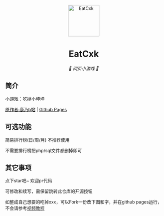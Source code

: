 <p align="center">
  <a href="https://yttriumwillow.github.io/EatCxk/"><img src="https://github.com/YttriumWillow/EatCxk/blob/main/static/image/ClickBefore.png?raw=true" width="100" height="100" alt="EatCxk"></a>
</p>
<div align="center">

# EatCxk

_🦌 网页小游戏 🥛_

</div>


## 简介

小游戏：吃掉小坤坤

[原作者:鹿乃b站](https://space.bilibili.com/316381099)
|
[Github Pages](https://yttriumwillow.github.io/EatCxk/)

## 可选功能

简易排行榜(日/周/月) 不推荐使用

不需要排行榜把php/sql文件都删掉即可

## 其它事项

点下star吧~ 欢迎pr代码

可修改和续写，需保留跳转此仓库的开源按钮

如整成自己想要的吃掉xxx，可以Fork一份改下图和字，并在github pages运行，不会请参考[视频教程](https://www.bilibili.com/video/BV1jT4y1y7kA)
